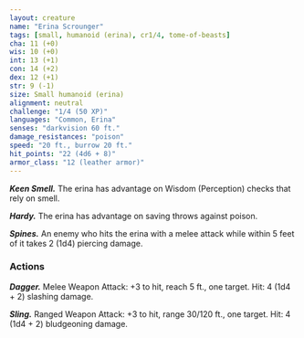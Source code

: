 ```yaml
---
layout: creature
name: "Erina Scrounger"
tags: [small, humanoid (erina), cr1/4, tome-of-beasts]
cha: 11 (+0)
wis: 10 (+0)
int: 13 (+1)
con: 14 (+2)
dex: 12 (+1)
str: 9 (-1)
size: Small humanoid (erina)
alignment: neutral
challenge: "1/4 (50 XP)"
languages: "Common, Erina"
senses: "darkvision 60 ft."
damage_resistances: "poison"
speed: "20 ft., burrow 20 ft."
hit_points: "22 (4d6 + 8)"
armor_class: "12 (leather armor)"
---
```


***Keen Smell.*** The erina has advantage on Wisdom (Perception) checks that rely on smell.

***Hardy.*** The erina has advantage on saving throws against poison.

***Spines.*** An enemy who hits the erina with a melee attack while within 5 feet of it takes 2 (1d4) piercing damage.

### Actions

***Dagger.*** Melee Weapon Attack: +3 to hit, reach 5 ft., one target. Hit: 4 (1d4 + 2) slashing damage.

***Sling.*** Ranged Weapon Attack: +3 to hit, range 30/120 ft., one target. Hit: 4 (1d4 + 2) bludgeoning damage.

